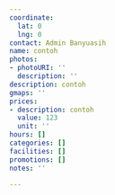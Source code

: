 ```yaml
---
coordinate:
  lat: 0
  lng: 0
contact: Admin Banyuasih
name: contoh
photos:
- photoURI: ''
  description: ''
description: contoh
gmaps: ''
prices:
- description: contoh
  value: 123
  unit: ''
hours: []
categories: []
facilities: []
promotions: []
notes: ''

---
```

